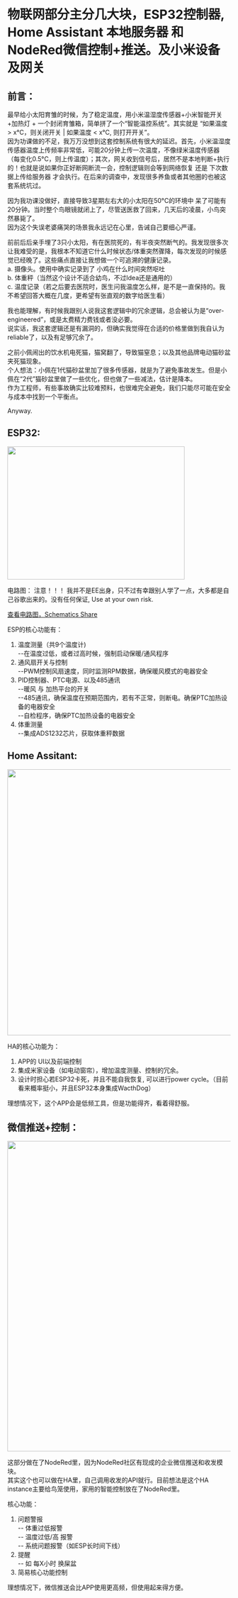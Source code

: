 # 物联网部分主分几大块，ESP32控制器, Home Assistant 本地服务器 和 NodeRed微信控制+推送。及小米设备及网关<br>

## 前言：
最早给小太阳育雏的时候，为了稳定温度，用小米温湿度传感器+小米智能开关+加热灯 + 一个封闭育雏箱，简单拼了一个“智能温控系统”。其实就是 “如果温度 > x°C，则关闭开关 | 如果温度 < x°C, 则打开开关”。<br>
因为功课做的不足，我万万没想到这套控制系统有很大的延迟。首先，小米温湿度传感器温度上传频率非常低，可能20分钟上传一次温度，不像绿米温度传感器（每变化0.5°C，则上传温度）；其次，网关收到信号后，居然不是本地判断+执行的！也就是说如果你正好断网断流一会，控制逻辑则会等到网络恢复 还是 下次数据上传给服务器 才会执行。在后来的调查中，发现很多养鱼或者其他圈的也被这套系统坑过。<br>

因为我功课没做好，直接导致3星期左右大的小太阳在50°C的环境中 呆了可能有20分钟。当时整个鸟眼镜就闭上了，尽管送医救了回来，几天后的凌晨，小鸟突然暴毙了。<br>
因为这个失误老婆痛哭的场景我永远记在心里，告诫自己要细心严谨。

前前后后亲手埋了3只小太阳，有在医院死的，有半夜突然断气的。我发现很多次让我难受的是，我根本不知道它什么时候状态/体重突然骤降，每次发现的时候感觉已经晚了。这些痛点直接让我想做一个可追溯的健康记录。<br>
a. 摄像头。使用中确实记录到了 小鸡在什么时间突然呕吐 <br>
b. 体重秤（当然这个设计不适合幼鸟，不过Idea还是通用的）<br>
c. 温度记录（若之后要去医院时，医生问我温度怎么样，是不是一直保持的。我不希望回答大概在几度，更希望有张直观的数字给医生看）<br>

我也能理解，有时候我跟别人说我这套逻辑中的冗余逻辑，总会被认为是“over-engineered”，或是太费精力费钱或者没必要。<br>
说实话，我这套逻辑还是有漏洞的，但确实我觉得在合适的价格里做到我自认为reliable了，以及有足够冗余了。

之前小佩闹出的饮水机电死猫，猫窝翻了，导致猫窒息；以及其他品牌电动猫砂盆夹死猫现象。<br>
个人想法：小佩在1代猫砂盆里加了很多传感器，就是为了避免事故发生。但是小佩在“2代”猫砂盆里做了一些优化，但也做了一些减法，估计是降本。<br>
作为工程师，有些事故确实比较难预料，也很难完全避免，我们只能尽可能在安全与成本中找到一个平衡点。<br>

Anyway.



## ESP32:<br>

<img src="https://user-images.githubusercontent.com/1382734/217273326-d0e99e39-cd2b-41f0-9a1f-8914bd947908.png" width="400" height="300">

电路图：
注意！！！ 我并不是EE出身，只不过有幸跟别人学了一点，大多都是自己谷歌出来的。没有任何保证, Use at your own risk.

<a href="https://github.com/lei261/lei261.github.io/blob/main/%E6%99%BA%E8%83%BD%E9%B8%9F%E7%AC%BC%20Smart%20Bird%20Cage/IoT%20%E5%8A%9F%E8%83%BD/Bird%20Cage%20Control%20v4%20Schematic.pdf"> 查看电路图，Schematics Share </a>

ESP的核心功能有：
1. 温度测量（共9个温度计) <br>
  --在温度过低，或者过高时候，强制启动保暖/通风程序
2. 通风扇开关与控制<br>
  --PWM控制风扇速度，同时监测RPM数据，确保暖风模式的电器安全
3. PID控制器、PTC电源、以及485通讯<br>
  --暖风 与 加热平台的开关<br>
  --485通讯，确保温度在预期范围内，若有不正常，则断电。确保PTC加热设备的电器安全<br>
  --自检程序，确保PTC加热设备的电器安全<br>
4. 体重测量<br>
  --集成ADS1232芯片，获取体重秤数据


## Home Assitant:

<img src="https://user-images.githubusercontent.com/1382734/217272975-b6ff87fa-e16d-4482-95ba-0aed1bb4f53a.png" width="900" height="600">

HA的核心功能为：
1. APP的 UI以及前端控制
2. 集成米家设备（如电动窗帘），增加温度测量、控制的冗余。
4. 设计时担心若ESP32卡死，并且不能自我恢复, 可以进行power cycle。（目前看来概率挺小，并且ESP32本身集成WacthDog）

理想情况下，这个APP会是低频工具，但是功能得齐，看着得舒服。



## 微信推送+控制：<br>

<img src="https://user-images.githubusercontent.com/1382734/217273670-72937f08-5314-442f-9899-8162d8fda784.png" width="800" height="700">

这部分做在了NodeRed里，因为NodeRed社区有现成的企业微信推送和收发模块。<br>
其实这个也可以做在HA里，自己调用收发的API就行。目前想法是这个HA instance主要给鸟笼使用，家用的智能控制放在了NodeRed里。

核心功能：
1. 问题警报<br>
  -- 体重过低报警 <br>
  -- 温度过低/高 报警 <br>
  -- 系统问题报警（如ESP长时间下线）<br>
2. 提醒<br>
  -- 如 每X小时 换屎盆<br>
3. 简易核心功能控制

理想情况下，微信推送会比APP使用更高频，但使用起来得方便。




